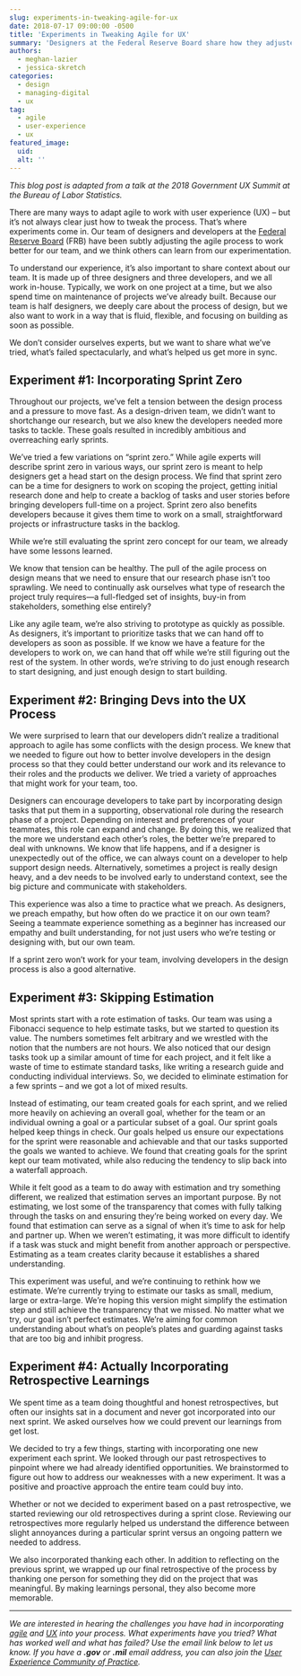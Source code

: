 ```yaml
---
slug: experiments-in-tweaking-agile-for-ux
date: 2018-07-17 09:00:00 -0500
title: 'Experiments in Tweaking Agile for UX'
summary: 'Designers at the Federal Reserve Board share how they adjusted the agile process to work better for their team&#46;'
authors: 
  - meghan-lazier
  - jessica-skretch
categories: 
  - design
  - managing-digital
  - ux
tag: 
  - agile
  - user-experience
  - ux
featured_image: 
  uid: 
  alt: ''
---
```


_This blog post is adapted from a talk at the 2018 Government UX Summit at the Bureau of Labor Statistics._

There are many ways to adapt agile to work with user experience (UX) – but it’s not always clear just how to tweak the process. That’s where experiments come in. Our team of designers and developers at the [Federal Reserve Board](https://www.federalreserve.gov/) (FRB) have been subtly adjusting the agile process to work better for our team, and we think others can learn from our experimentation. 

To understand our experience, it’s also important to share context about our team. It is made up of three designers and three developers, and we all work in-house. Typically, we work on one project at a time, but we also spend time on maintenance of projects we’ve already built. Because our team is half designers, we deeply care about the process of design, but we also want to work in a way that is fluid, flexible, and focusing on building as soon as possible. 

We don’t consider ourselves experts, but we want to share what we’ve tried, what’s failed spectacularly, and what’s helped us get more in sync. 

## Experiment #1: Incorporating Sprint Zero

Throughout our projects, we’ve felt a tension between the design process and a pressure to move fast. As a design-driven team, we didn’t want to shortchange our research, but we also knew the developers needed more tasks to tackle. These goals resulted in incredibly ambitious and overreaching early sprints.  

We’ve tried a few variations on “sprint zero.” While agile experts will describe sprint zero in various ways, our sprint zero is meant to help designers get a head start on the design process. We find that sprint zero can be a time for designers to work on scoping the project, getting initial research done and help to create a backlog of tasks and user stories before bringing developers full-time on a project. Sprint zero also benefits developers because it gives them time to work on a small, straightforward projects or infrastructure tasks in the backlog. 

While we’re still evaluating the sprint zero concept for our team, we already have some lessons learned. 

We know that tension can be healthy. The pull of the agile process on design means that we need to ensure that our research phase isn’t too sprawling. We need to continually ask ourselves what type of research the project truly requires—a full-fledged set of insights, buy-in from stakeholders, something else entirely?

Like any agile team, we’re also striving to prototype as quickly as possible. As designers, it’s important to prioritize tasks that we can hand off to developers as soon as possible. If we know we have a feature for the developers to work on, we can hand that off while we’re still figuring out the rest of the system. In other words, we’re striving to do just enough research to start designing, and just enough design to start building.

## Experiment #2: Bringing Devs into the UX Process

We were surprised to learn that our developers didn’t realize a traditional approach to agile has some conflicts with the design process. We knew that we needed to figure out how to better involve developers in the design process so that they could better understand our work and its relevance to their roles and the products we deliver. We tried a variety of approaches that might work for your team, too.

Designers can encourage developers to take part by incorporating design tasks that put them in a supporting, observational role during the research phase of a project. Depending on interest and preferences of your teammates, this role can expand and change. By doing this, we realized that the more we understand each other’s roles, the better we’re prepared to deal with unknowns. We know that life happens, and if a designer is unexpectedly out of the office, we can always count on a developer to help support design needs. Alternatively, sometimes a project is really design heavy, and a dev needs to be involved early to understand context, see the big picture and communicate with stakeholders. 

This experience was also a time to practice what we preach. As designers, we preach empathy, but how often do we practice it on our own team? Seeing a teammate experience something as a beginner has increased our empathy and built understanding, for not just users who we’re testing or designing with, but our own team. 

If a sprint zero won’t work for your team, involving developers in the design process is also a good alternative. 

## Experiment #3: Skipping Estimation

Most sprints start with a rote estimation of tasks. Our team was using a Fibonacci sequence to help estimate tasks, but we started to question its value. The numbers sometimes felt arbitrary and we wrestled with the notion that the numbers are not hours. We also noticed that our design tasks took up a similar amount of time for each project, and it felt like a waste of time to estimate standard tasks, like writing a research guide and conducting individual interviews.  So, we decided to eliminate estimation for a few sprints – and we got a lot of mixed results.

Instead of estimating, our team created goals for each sprint, and we relied more heavily on achieving an overall goal, whether for the team or an individual owning a goal or a particular subset of a goal.  Our sprint goals helped keep things in check. Our goals helped us ensure our expectations for the sprint were reasonable and achievable and that our tasks supported the goals we wanted to achieve.  We found that creating goals for the sprint kept our team motivated, while also reducing the tendency to slip back into a waterfall approach.

While it felt good as a team to do away with estimation and try something different, we realized that estimation serves an important purpose. By not estimating, we lost some of the transparency that comes with fully talking through the tasks on and ensuring they’re being worked on every day.  We found that estimation can serve as a signal of when it’s time to ask for help and partner up. When we weren’t estimating, it was more difficult to identify if a task was stuck and might benefit from another approach or perspective. Estimating as a team creates clarity because it establishes a shared understanding. 

This experiment was useful, and we’re continuing to rethink how we estimate. We’re currently trying to estimate our tasks as small, medium, large or extra-large. We’re hoping this version might simplify the estimation step and still achieve the transparency that we missed. No matter what we try, our goal isn’t perfect estimates. We’re aiming for common understanding about what’s on people’s plates and guarding against tasks that are too big and inhibit progress.

## Experiment #4: Actually Incorporating Retrospective Learnings 

We spent time as a team doing thoughtful and honest retrospectives, but often our insights sat in a document and never got incorporated into our next sprint. We asked ourselves how we could prevent our learnings from get lost. 

We decided to try a few things, starting with incorporating one new experiment each sprint. We looked through our past retrospectives to pinpoint where we had already identified opportunities. We brainstormed to figure out how to address our weaknesses with a new experiment. It was a positive and proactive approach the entire team could buy into.

Whether or not we decided to experiment based on a past retrospective, we started reviewing our old retrospectives during a sprint close. Reviewing our retrospectives more regularly helped us understand the difference between slight annoyances during a particular sprint versus an ongoing pattern we needed to address. 

We also incorporated thanking each other. In addition to reflecting on the previous sprint, we wrapped up our final retrospective of the process by thanking one person for something they did on the project that was meaningful. By making learnings personal, they also become more memorable.

---

_We are interested in hearing the challenges you have had in incorporating [agile](https://digital.gov/tag/agile/) and [UX](https://digital.gov/categories/ux/) into your process. What experiments have you tried? What has worked well and what has failed? Use the email link below to let us know.  If you have a **.gov** or **.mil** email address, you can also join the [User Experience Community of Practice](https://digital.gov/communities/user-experience/)._ 
